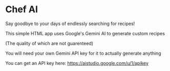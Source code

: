 # Chef AI

Say goodbye to your days of endlessly searching for recipes!

This simple HTML app uses Google's Gemini AI to generate custom recipes

(The quality of which are not guarenteed)



You will need your own Gemini API key for it to actually generate anything

You can get an API key here: https://aistudio.google.com/u/1/apikey
